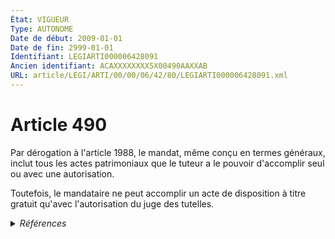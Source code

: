 ```yaml
---
État: VIGUEUR
Type: AUTONOME
Date de début: 2009-01-01
Date de fin: 2999-01-01
Identifiant: LEGIARTI000006428091
Ancien identifiant: ACAXXXXXXXX5X00490AAXXAB
URL: article/LEGI/ARTI/00/00/06/42/80/LEGIARTI000006428091.xml
---
```


<h1>Article 490</h1>

Par dérogation à l'article 1988, le mandat, même conçu en termes généraux,
inclut tous les actes patrimoniaux que le tuteur a le pouvoir d'accomplir seul
ou avec une autorisation.<br />

Toutefois, le mandataire ne peut accomplir un acte de disposition à titre
gratuit qu'avec l'autorisation du juge des tutelles.


<details>
  <summary><em>Références</em></summary>

  <h2>Articles faisant référence à l'article</h2>
  
  <ul>
    <li>
      <a href="https://legal.tricoteuses.fr//redirection/LEGIARTI000006445241?vers=git&vers=legifrance">Code civil - article 1988 AUTONOME VIGUEUR, en vigueur depuis le 1804-03-21</a> CITATION cible
    </li>
    <li>
      <a href="https://legal.tricoteuses.fr//redirection/LEGIARTI000006284898?vers=git&vers=legifrance">LOI n° 2007-308 du 5 mars 2007 portant réforme de la protection juridique des majeurs - article 7 ENTIEREMENT_MODIF</a> MODIFICATION cible
    </li>
  </ul>
  
  <h2>Références faites par l'article</h2>
  
  <ul>
    <li>
      1971-09-10 CITATION cible <a href="https://legal.tricoteuses.fr//redirection/LEGIARTI000006629719?vers=git&vers=legifrance">Décret n°71-753 du 10 septembre 1971 pris pour l'application de l'article 1er de la loi du 3 juillet 1970 portant réforme du régime des poudres et substances explosives - article 4-2 AUTONOME ABROGE, en vigueur du 2006-10-06 au 2009-11-26</a>
    </li>
    <li>
      1973-03-12 CITATION cible <a href="https://legal.tricoteuses.fr//redirection/LEGIARTI000006629018?vers=git&vers=legifrance">Décret n°73-364 du 12 mars 1973 relatif à l'application du décret du 18 avril 1939 fixant le régime des matériels de guerre, armes et munitions - article 16 AUTONOME ABROGE, en vigueur du 1993-01-07 au 1995-05-07</a>
    </li>
    <li>
      1995-05-06 CITATION cible <a href="https://legal.tricoteuses.fr//redirection/LEGIARTI000024777309?vers=git&vers=legifrance">Décret n°95-589 du 6 mai 1995 relatif à l'application du décret du 18 avril 1939 fixant le régime des matériels de guerre, armes et munitions - article 23 AUTONOME ABROGE, en vigueur du 2011-11-11 au 2013-09-06</a>
    </li>
    <li>
      1995-05-06 CITATION cible <a href="https://legal.tricoteuses.fr//redirection/LEGIARTI000023825035?vers=git&vers=legifrance">Décret n°95-589 du 6 mai 1995 relatif à l'application du décret du 18 avril 1939 fixant le régime des matériels de guerre, armes et munitions - article 71-2 AUTONOME MODIFIE, en vigueur du 2011-04-08 au 2011-11-11</a>
    </li>
    <li>
      1995-05-06 CITATION cible <a href="https://legal.tricoteuses.fr//redirection/LEGIARTI000022483679?vers=git&vers=legifrance">Décret n°95-589 du 6 mai 1995 relatif à l'application du décret du 18 avril 1939 fixant le régime des matériels de guerre, armes et munitions - article 9 AUTONOME MODIFIE, en vigueur du 2010-07-11 au 2011-11-11</a>
    </li>
    <li>
      2007-03-05 MODIFICATION source <a href="https://legal.tricoteuses.fr//redirection/LEGIARTI000006284898?vers=git&vers=legifrance">LOI n° 2007-308 du 5 mars 2007 portant réforme de la protection juridique des majeurs - article 7 ENTIEREMENT_MODIF</a>
    </li>
    <li>
      2009-04-21 CITATION cible <a href="https://legal.tricoteuses.fr//redirection/LEGIARTI000020546554?vers=git&vers=legifrance">Décret n° 2009-450 du 21 avril 2009 fixant le régime des matériels de guerre, armes et munitions en Polynésie française - article 9 AUTONOME MODIFIE, en vigueur du 2009-07-01 au 2011-11-11</a>
    </li>
    <li>
      2009-04-21 CITATION cible <a href="https://legal.tricoteuses.fr//redirection/LEGIARTI000023825093?vers=git&vers=legifrance">Décret n° 2009-450 du 21 avril 2009 fixant le régime des matériels de guerre, armes et munitions en Polynésie française - article 26 AUTONOME MODIFIE, en vigueur du 2011-04-08 au 2011-11-11</a>
    </li>
    <li>
      2009-04-21 CITATION cible <a href="https://legal.tricoteuses.fr//redirection/LEGIARTI000023825069?vers=git&vers=legifrance">Décret n° 2009-450 du 21 avril 2009 fixant le régime des matériels de guerre, armes et munitions en Polynésie française - article 87 AUTONOME MODIFIE, en vigueur du 2011-04-08 au 2011-11-11</a>
    </li>
    <li>
      2009-04-21 CITATION cible <a href="https://legal.tricoteuses.fr//redirection/LEGIARTI000020546746?vers=git&vers=legifrance">Décret n° 2009-451 du 21 avril 2009 fixant le régime des matériels de guerre, armes et munitions en Nouvelle-Calédonie - article 9 AUTONOME MODIFIE, en vigueur du 2009-07-01 au 2011-11-11</a>
    </li>
    <li>
      2009-04-21 CITATION cible <a href="https://legal.tricoteuses.fr//redirection/LEGIARTI000023825128?vers=git&vers=legifrance">Décret n° 2009-451 du 21 avril 2009 fixant le régime des matériels de guerre, armes et munitions en Nouvelle-Calédonie - article 26 AUTONOME MODIFIE, en vigueur du 2011-04-08 au 2011-11-11</a>
    </li>
    <li>
      2009-04-21 CITATION cible <a href="https://legal.tricoteuses.fr//redirection/LEGIARTI000023825110?vers=git&vers=legifrance">Décret n° 2009-451 du 21 avril 2009 fixant le régime des matériels de guerre, armes et munitions en Nouvelle-Calédonie - article 87 AUTONOME MODIFIE, en vigueur du 2011-04-08 au 2011-11-11</a>
    </li>
    <li>
      2999-01-01 CITATION source <a href="https://legal.tricoteuses.fr//redirection/LEGIARTI000006445241?vers=git&vers=legifrance">Code civil - article 1988 AUTONOME VIGUEUR, en vigueur depuis le 1804-03-21</a>
    </li>
    <li>
      2999-01-01 CITATION cible <a href="https://legal.tricoteuses.fr//redirection/LEGIARTI000006423337?vers=git&vers=legifrance">Code civil - article 249-4 AUTONOME MODIFIE, en vigueur du 2005-01-01 au 2009-01-01</a>
    </li>
    <li>
      2999-01-01 CITATION cible <a href="https://legal.tricoteuses.fr//redirection/LEGIARTI000006428123?vers=git&vers=legifrance">Code civil - article 491 AUTONOME MODIFIE, en vigueur du 1968-11-01 au 2009-01-01</a>
    </li>
    <li>
      2999-01-01 CITATION cible <a href="https://legal.tricoteuses.fr//redirection/LEGIARTI000006428175?vers=git&vers=legifrance">Code civil - article 492 AUTONOME MODIFIE, en vigueur du 1968-11-01 au 2009-01-01</a>
    </li>
    <li>
      2999-01-01 CITATION cible <a href="https://legal.tricoteuses.fr//redirection/LEGIARTI000006428330?vers=git&vers=legifrance">Code civil - article 508 AUTONOME MODIFIE, en vigueur du 1968-11-01 au 2009-01-01</a>
    </li>
    <li>
      2999-01-01 CITATION cible <a href="https://legal.tricoteuses.fr//redirection/LEGIARTI000006687907?vers=git&vers=legifrance">Code de la santé publique - article L3211-6 AUTONOME MODIFIE, en vigueur du 2000-06-22 au 2009-01-01</a>
    </li>
    <li>
      2999-01-01 CITATION cible <a href="https://legal.tricoteuses.fr//redirection/LEGIARTI000006692808?vers=git&vers=legifrance">Code de la santé publique - article L326-1 AUTONOME MODIFIE, en vigueur du 1968-07-01 au 1990-06-30</a>
    </li>
    <li>
      2999-01-01 CITATION cible <a href="https://legal.tricoteuses.fr//redirection/LEGIARTI000006692815?vers=git&vers=legifrance">Code de la santé publique - article L327 AUTONOME ABROGE, en vigueur du 1990-06-30 au 2000-06-22</a>
    </li>
    <li>
      CODIFICATION source Loi 1803-03-14
    </li>
  </ul>
</details>
